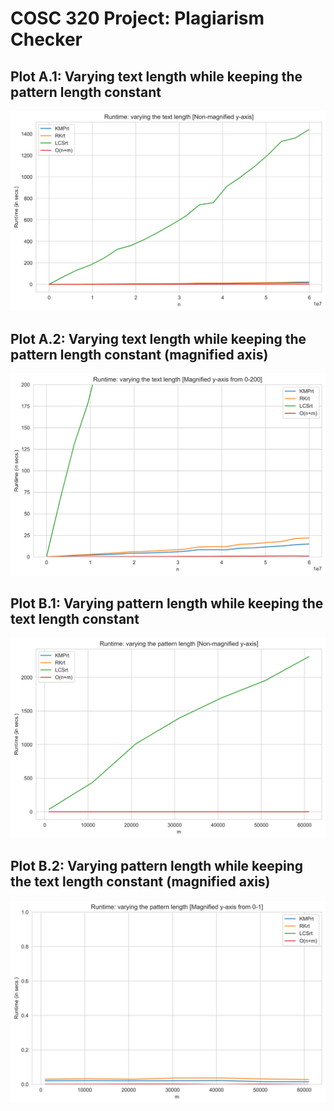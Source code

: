 # COSC 320 Project: Plagiarism Checker

## Plot A.1: Varying text length while keeping the pattern length constant
![Varying text length while keeping the pattern length constant](Plots/plot_manipulating_text.png)

## Plot A.2: Varying text length while keeping the pattern length constant (magnified axis)
![Varying text length while keeping the pattern length constant](Plots/plot_manipulating_text_magnified.png)

## Plot B.1: Varying pattern length while keeping the text length constant
![Varying pattern length while keeping the text length constant](Plots/plot_manipulating_pattern.png)

## Plot B.2: Varying pattern length while keeping the text length constant (magnified axis)
![Varying pattern length while keeping the text length constant](Plots/plot_manipulating_pattern_magnified.png)
